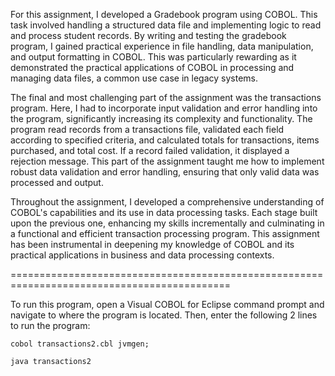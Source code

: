 For this assignment, I developed a Gradebook program using COBOL. This task involved handling a structured data file and implementing logic to read and process student records. By writing and testing the gradebook program, I gained practical experience in file handling, data manipulation, and output formatting in COBOL. This was particularly rewarding as it demonstrated the practical applications of COBOL in processing and managing data files, a common use case in legacy systems.

The final and most challenging part of the assignment was the transactions program. Here, I had to incorporate input validation and error handling into the program, significantly increasing its complexity and functionality. The program read records from a transactions file, validated each field according to specified criteria, and calculated totals for transactions, items purchased, and total cost. If a record failed validation, it displayed a rejection message. This part of the assignment taught me how to implement robust data validation and error handling, ensuring that only valid data was processed and output.

Throughout the assignment, I developed a comprehensive understanding of COBOL's capabilities and its use in data processing tasks. Each stage built upon the previous one, enhancing my skills incrementally and culminating in a functional and efficient transaction processing program. This assignment has been instrumental in deepening my knowledge of COBOL and its practical applications in business and data processing contexts.

============================================================================================

To run this program, open a Visual COBOL for Eclipse command prompt and navigate to where the program is located. Then, enter the following 2 lines to run the program:

```cobol transactions2.cbl jvmgen;```

```java transactions2```
